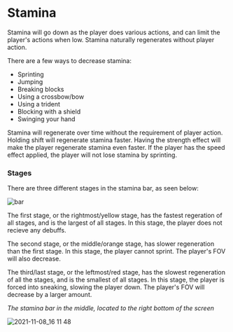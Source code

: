 # Stamina

Stamina will go down as the player does various actions, and can limit the player's actions when low. Stamina naturally regenerates without player action.

There are a few ways to decrease stamina:
- Sprinting
- Jumping
- Breaking blocks
- Using a crossbow/bow
- Using a trident
- Blocking with a shield
- Swinging your hand

Stamina will regenerate over time without the requirement of player action. Holding shift will regenerate stamina faster. Having the strength effect will make the player regenerate stamina even faster. If the player has the speed effect applied, the player will not lose stamina by sprinting.

### Stages

There are three different stages in the stamina bar, as seen below:

![bar](https://user-images.githubusercontent.com/47741160/140820216-b091ba0d-a8aa-4140-8829-8683e374f8ba.png)

The first stage, or the rightmost/yellow stage, has the fastest regeration of all stages, and is the largest of all stages. In this stage, the player does not recieve any debuffs.

The second stage, or the middle/orange stage, has slower regeneration than the first stage. In this stage, the player cannot sprint. The player's FOV will also decrease.

The third/last stage, or the leftmost/red stage, has the slowest regeneration of all the stages, and is the smallest of all stages. In this stage, the player is forced into sneaking, slowing the player down. The player's FOV will decrease by a larger amount.

*The stamina bar in the middle, located to the right bottom of the screen*

![2021-11-08_16 11 48](https://user-images.githubusercontent.com/47741160/140820056-e3c0c8f3-23c2-472c-a428-6ae55778cf1b.png)
